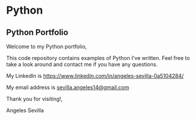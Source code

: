 # Python
## Python Portfolio

Welcome to my Python portfolio,

This code repository contains examples of Python I've written. 
Feel free to take a look around and contact me if you have any questions.

My LinkedIn is https://www.linkedin.com/in/angeles-sevilla-0a5104284/

My email address is sevilla.angeles14@gmail.com

Thank you for visiting!,

Angeles Sevilla
